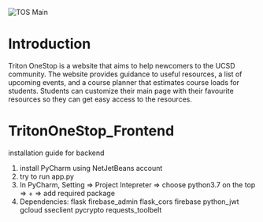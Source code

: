 ![TOS Main](https://github.com/ouweifan/TritonOneStop/blob/master/TOSMAIN.jpg)

# Introduction
Triton OneStop is a website that aims to help newcomers to the UCSD community. The website provides guidance to useful resources, a list of upcoming events, and a course planner that estimates course loads for students. Students can customize their main page with their favourite resources so they can get easy access to the resources.


# TritonOneStop_Frontend
installation guide for backend
1. install PyCharm using NetJetBeans account
2. try to run app.py
3. In PyCharm, Setting => Project Intepreter => choose python3.7 on the top => + => add required package
4. Dependencies: 
flask
firebase_admin
flask_cors
firebase
python_jwt
gcloud
sseclient
pycrypto
requests_toolbelt

